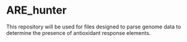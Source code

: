 # ARE_hunter
This repository will be used for files designed to parse genome data to determine the presence of antioxidant response elements.
